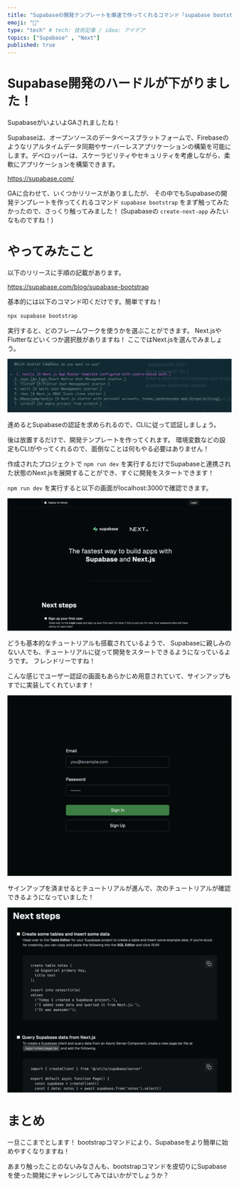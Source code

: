 ```yaml
---
title: "Supabaseの開発テンプレートを爆速で作ってくれるコマンド「supabase bootstrap」を使ったみた！"
emoji: "🦸"
type: "tech" # tech: 技術記事 / idea: アイデア
topics: ["Supabase" , "Next"]
published: true
---
```


# Supabase開発のハードルが下がりました！

SupabaseがいよいよGAされましたね！

Supabaseは、オープンソースのデータベースプラットフォームで、Firebaseのようなリアルタイムデータ同期やサーバーレスアプリケーションの構築を可能にします。デベロッパーは、スケーラビリティやセキュリティを考慮しながら、柔軟にアプリケーションを構築できます。

https://supabase.com/

GAに合わせて、いくつかリリースがありましたが、
その中でもSupabaseの開発テンプレートを作ってくれるコマンド `supabase bootstrap` をまず触ってみたかったので、さっくり触ってみました！
(Supabaseの `create-next-app` みたいなものですね！)


# やってみたこと


以下のリリースに手順の記載があります。

https://supabase.com/blog/supabase-bootstrap


基本的には以下のコマンド叩くだけです。簡単ですね！

```sh
npx supabase bootstrap
```

実行すると、どのフレームワークを使うかを選ぶことができます。
Next.jsやFlutterなどいくつか選択肢がありますね！
ここではNext.jsを選んでみましょう。

![](/images/cfe572e596d10b/select.png)

進めるとSupabaseの認証を求められるので、CLIに従って認証しましょう。

後は放置するだけで、開発テンプレートを作ってくれます。
環境変数などの設定もCLIがやってくれるので、面倒なことは何もやる必要はありません！

作成されたプロジェクトで `npm run dev` を実行するだけでSupabaseと連携された状態のNext.jsを展開することができ、すぐに開発をスタートできます！

`npm run dev` を実行すると以下の画面がlocalhost:3000で確認できます。

![](/images/cfe572e596d10b/gamen1.png)

どうも基本的なチュートリアルも搭載されているようで、
Supabaseに親しみのない人でも、チュートリアルに従って開発をスタートできるようになっているようです。
フレンドリーですね！

こんな感じでユーザー認証の画面もあらかじめ用意されていて、サインアップもすでに実装してくれています！

![](/images/cfe572e596d10b/gamen2.png)

サインアップを済ませるとチュートリアルが進んで、次のチュートリアルが確認できるようになっていました！

![](/images/cfe572e596d10b/gamen3.png)


# まとめ

一旦ここまでとします！
bootstrapコマンドにより、Supabaseをより簡単に始めやすくなりますね！

あまり触ったことのないみなさんも、bootstrapコマンドを皮切りにSupabaseを使った開発にチャレンジしてみてはいかがでしょうか？